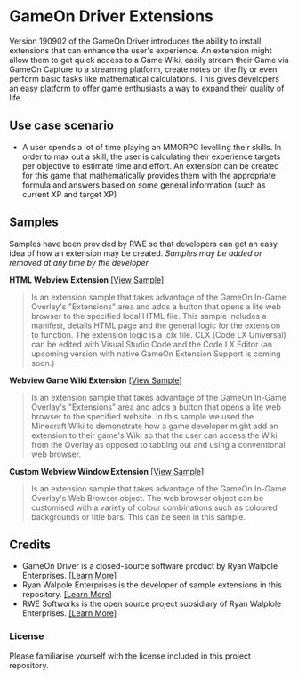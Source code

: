 # GameOn Driver Extensions
Version 190902 of the GameOn Driver introduces the ability to install extensions that can enhance the user's experience. An extension might allow them to get quick access to a Game Wiki, easily stream their Game via GameOn Capture to a streaming platform, create notes on the fly or even perform basic tasks like mathematical calculations. This gives developers an easy platform to offer game enthusiasts a way to expand their quality of life.

## Use case scenario
- A user spends a lot of time playing an MMORPG levelling their skills. In order to max out a skill, the user is calculating their experience targets per objective to estimate time and effort. An extension can be created for this game that mathematically provides them with the appropriate formula and answers based on some general information (such as current XP and target XP)
 
## Samples
Samples have been provided by RWE so that developers can get an easy idea of how an extension may be created. *Samples may be added or removed at any time by the developer*

**HTML Webview Extension** [[View Sample]](https://github.com/RyanWalpoleEnterprises/GameOn-Driver-Extensions/tree/master/Sample%20Extensions/HTML%20Webview%20Extension)
> Is an extension sample that takes advantage of the GameOn In-Game Overlay's "Extensions" area and adds a button that opens a lite web browser to the specified local HTML file. This sample includes a manifest, details HTML page and the general logic for the extension to function. The extension logic is a .clx file. CLX (Code LX Universal) can be edited with Visual Studio Code and the Code LX Editor (an upcoming version with native GameOn Extension Support is coming soon.)

**Webview Game Wiki Extension** [[View Sample]](https://github.com/RyanWalpoleEnterprises/GameOn-Driver-Extensions/tree/master/Sample%20Extensions/Webview%20Game%20Wiki%20Extension)
> Is an extension sample that takes advantage of the GameOn In-Game Overlay's "Extensions" area and adds a button that opens a lite web browser to the specified website. In this sample we used the Minecraft Wiki to demonstrate how a game developer might add an extension to their game's Wiki so that the user can access the Wiki from the Overlay as opposed to tabbing out and using a conventional web browser.

**Custom Webview Window Extension** [[View Sample]](https://github.com/RyanWalpoleEnterprises/GameOn-Driver-Extensions/tree/master/Sample%20Extensions/Custom%20Webview%20Window%20Extension)
> Is an extension sample that takes advantage of the GameOn In-Game Overlay's Web Browser object. The web browser object can be customised with a variety of colour combinations such as coloured backgrounds or title bars. This can be seen in this sample.

## Credits
- GameOn Driver is a closed-source software product by Ryan Walpole Enterprises. [[Learn More]](http://www.gameondriver.com)
- Ryan Walpole Enterprises is the developer of sample extensions in this repository. [[Learn More]](http://www.ryanwalpole.com)
- RWE Softworks is the open source project subsidiary of Ryan Walplole Enterprises. [[Learn More]](http://www.ryanwalpole.com/softworks)

### License
Please familiarise yourself with the license included in this project repository.